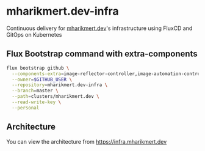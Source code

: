 # mharikmert.dev-infra
Continuous delivery for [mharikmert.dev](https://mharikmert.dev)'s infrastructure using FluxCD and GitOps on Kubernetes

## Flux Bootstrap command with extra-components
```bash
flux bootstrap github \
  --components-extra=image-reflector-controller,image-automation-controller \
  --owner=$GITHUB_USER \
  --repository=mharikmert.dev-infra \
  --branch=master \
  --path=clusters/mharikmert.dev \
  --read-write-key \
  --personal
  ```
## Architecture
You can view the architecture from https://infra.mharikmert.dev
